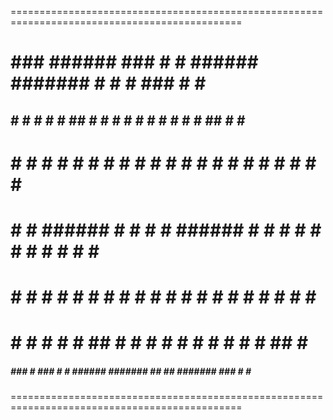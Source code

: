 ==============================================================================================
  #     ###      ######  ### #     #    ######  ####### #     # #       ### #     #  #####  
 ##    #   #     #     #  #  ##    #    #     # #     # #  #  # #        #  ##    # #     # 
# #   #     #    #     #  #  # #   #    #     # #     # #  #  # #        #  # #   # #       
  #   #     #    ######   #  #  #  #    ######  #     # #  #  # #        #  #  #  # #  #### 
  #   #     #    #        #  #   # #    #     # #     # #  #  # #        #  #   # # #     # 
  #    #   #     #        #  #    ##    #     # #     # #  #  # #        #  #    ## #     # 
#####   ###      #       ### #     #    ######  #######  ## ##  ####### ### #     #  ##### 

==============================================================================================

